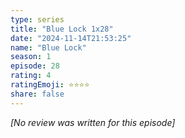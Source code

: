 ```yaml
---
type: series
title: "Blue Lock 1x28"
date: "2024-11-14T21:53:25"
name: "Blue Lock"
season: 1
episode: 28
rating: 4
ratingEmoji: ⭐️⭐️⭐️⭐️
share: false
---
```


_[No review was written for this episode]_
